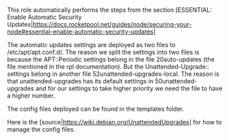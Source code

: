 This role automatically performs the steps from the section [ESSENTIAL: Enable Automatic Security Updates|https://docs.rocketpool.net/guides/node/securing-your-node#essential-enable-automatic-security-updates]

The automatic updates settings are deployed as two files to /etc/apt/apt.conf.d/. The reason we split the settings into two files is because the APT::Periodic settings belong in the file 20auto-updates (the file mentioned in the rpl documentation). But the Unattended-Upgrade:: settings belong in another file 52unattended-upgrades-local. The reason is that unattended-upgrades has its default settings in 50unattended-upgrades and for our settings to take higher priority we need the file to have a higher number.

The config files deployed can be found in the templates folder.

Here is the [source|https://wiki.debian.org/UnattendedUpgrades] for how to manage the config files.
